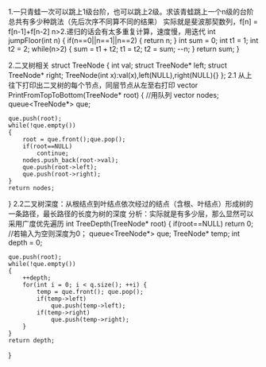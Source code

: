 1.一只青蛙一次可以跳上1级台阶，也可以跳上2级。求该青蛙跳上一个n级的台阶总共有多少种跳法（先后次序不同算不同的结果）
实际就是斐波那契数列，f[n] = f[n-1]+f[n-2] n>2.递归的话会有太多重复计算，速度慢，用迭代
int jumpFloor(int n)
{
    if(n==0||n==1||n==2)
    {
      return n;
    }
    int sum = 0;
    int t1 = 1;
    int t2 = 2;
    while(n>2)
    {
      sum = t1 + t2;
      t1 = t2;
      t2 = sum;
      --n;
    }
    return sum;
}

2.二叉树相关
struct TreeNode
{
    int val;
    struct TreeNode* left;
    struct TreeNode* right;
    TreeNode(int x):val(x),left(NULL),right(NULL){}
};
2.1 从上往下打印出二叉树的每个节点，同层节点从左至右打印
vector<int> PrintFromTopToBottom(TreeNode* root)
{
    //用队列
    vector<int> nodes;
    queue<TreeNode*> que;
    
    que.push(root);
    while(!que.empty())
    {
        root = que.front();que.pop();
        if(root==NULL)
            continue;
        nodes.push_back(root->val);
        que.push(root->left);
        que.push(root->right);
    }
    return nodes;
}
2.2二叉树深度：从根结点到叶结点依次经过的结点（含根、叶结点）形成树的一条路径，最长路径的长度为树的深度
分析：实际就是有多少层，那么显然可以采用广度优先遍历
int TreeDepth(TreeNode* root)
{
    if(root==NULL)
        return 0;  //若输入为空则深度为0；
    queue<TreeNode*> que;
    TreeNode* temp;
    int depth = 0;
    
    que.push(root);
    while(!que.empty())
    {
        ++depth;
        for(int i = 0; i < q.size(); ++i) {
            temp = que.front(); que.pop();
            if(temp->left)
                que.push(temp->left);
            if(temp->right)
                que.push(temp->right);
        }
    }
    return depth;
}
